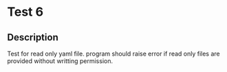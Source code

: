 # Test 6

## Description

Test for read only yaml file. program should raise error if read only files are provided without writting permission.